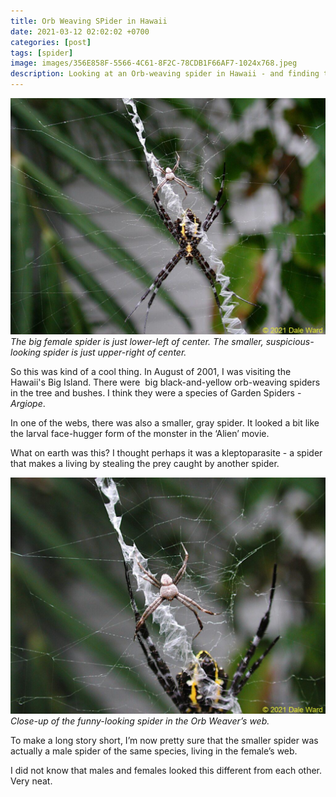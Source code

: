 ```yaml
---
title: Orb Weaving SPider in Hawaii
date: 2021-03-12 02:02:02 +0700
categories: [post]
tags: [spider]
image: images/356E858F-5566-4C61-8F2C-78CDB1F66AF7-1024x768.jpeg
description: Looking at an Orb-weaving spider in Hawaii - and finding that she had a companion!
---
```


![picture](images/356E858F-5566-4C61-8F2C-78CDB1F66AF7-1024x768.jpeg)
*The big female spider is just lower-left of center. The smaller, suspicious-looking spider is just upper-right of center.*

So this was kind of a cool thing. In August of 2001, I was visiting the Hawaii's Big Island. There were  big black-and-yellow orb-weaving spiders in the tree and bushes. I think they were a species of Garden Spiders - _Argiope_.

In one of the webs, there was also a smaller, gray spider. It looked a bit like the larval face-hugger form of the monster in the ‘Alien’ movie.

What on earth was this? I thought perhaps it was a kleptoparasite - a spider that makes a living by stealing the prey caught by another spider.

![picture](images/C0186D6D-3AE7-4CBF-8641-8079430977E5-1024x768.jpeg)
*Close-up of the funny-looking spider in the Orb Weaver’s web.*

To make a long story short, I’m now pretty sure that the smaller spider was actually a male spider of the same species, living in the female’s web.

I did not know that males and females looked this different from each other. Very neat.